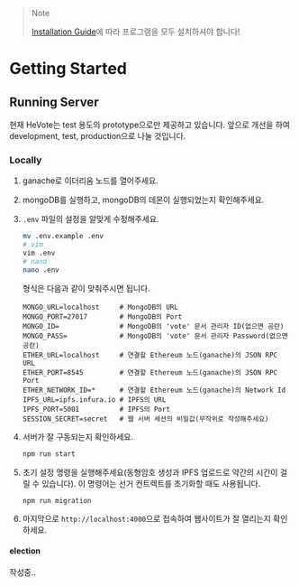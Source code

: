 > Note
>
> [Installation Guide](https://github.com/HanBae/HeVote/blob/master/docs/INSTALLATION_GUIDE.md)에 따라
> 프로그램을 모두 설치하셔야 합니다!

# Getting Started
## Running Server
현재 HeVote는 test 용도의 prototype으로만 제공하고 있습니다.
앞으로 개선을 하여 development, test, production으로 나눌 것입니다.

### Locally
1. ganache로 이더리움 노드를 열어주세요.
2. mongoDB를 실행하고, mongoDB의 데몬이 실행되었는지 확인해주세요.
3. `.env` 파일의 설정을 알맞게 수정해주세요.
    ```bash
    mv .env.example .env
    # vim
    vim .env
    # nano
    nano .env
    ```
    
    형식은 다음과 같이 맞춰주시면 됩니다.

    ```dotenv
    MONGO_URL=localhost     # MongoDB의 URL
    MONGO_PORT=27017        # MongoDB의 Port
    MONGO_ID=               # MongoDB의 'vote' 문서 관리자 ID(없으면 공란)
    MONGO_PASS=             # MongoDB의 'vote' 문서 관리자 Password(없으면 공란)
    ETHER_URL=localhost     # 연결할 Ethereum 노드(ganache)의 JSON RPC URL
    ETHER_PORT=8545         # 연결할 Ethereum 노드(ganache)의 JSON RPC Port
    ETHER_NETWORK_ID=*      # 연결할 Ethereum 노드(ganache)의 Network Id
    IPFS_URL=ipfs.infura.io # IPFS의 URL 
    IPFS_PORT=5001          # IPFS의 Port
    SESSION_SECRET=secret   # 웹 서버 세션의 비밀값(무작위로 작성해주세요)
    ```
4. 서버가 잘 구동되는지 확인하세요.
    ```bash
    npm run start
    ```

5. 초기 설정 명령을 실행해주세요(동형암호 생성과 IPFS 업로드로 약간의 시간이 걸릴 수 있습니다).
이 명령어는 선거 컨트렉트를 초기화할 때도 사용됩니다.
    ```
    npm run migration
    ```

6. 마지막으로 `http://localhost:4000`으로 접속하여 웹사이트가 잘 열리는지 확인하세요.

#### election

작성중..
